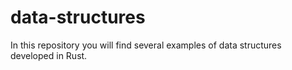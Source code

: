 # data-structures
In this repository you will find several examples of data structures developed in Rust.
